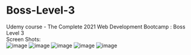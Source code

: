 # Boss-Level-3
Udemy course - The Complete 2021 Web Development Bootcamp : Boss Level 3
<br>
Screen Shots:
<br>
![image](https://user-images.githubusercontent.com/45786603/137958881-ac5e4419-cdd6-4cd8-9154-a0526a0b403a.png)
![image](https://user-images.githubusercontent.com/45786603/137959067-e7dcb3d1-7d34-4c04-b302-237e5875b771.png)
![image](https://user-images.githubusercontent.com/45786603/137959766-f54382f9-83fe-4a20-b9e9-04d491db5020.png)
![image](https://user-images.githubusercontent.com/45786603/137959258-0b4d331d-4c44-45ab-bf7f-a8e7ef2d043c.png)
![image](https://user-images.githubusercontent.com/45786603/137959302-1d5783a2-f78f-4e2a-b8a9-986aba2a4d59.png)
